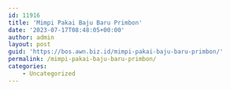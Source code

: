 ```yaml
---
id: 11916
title: 'Mimpi Pakai Baju Baru Primbon'
date: '2023-07-17T08:48:05+00:00'
author: admin
layout: post
guid: 'https://bos.awn.biz.id/mimpi-pakai-baju-baru-primbon/'
permalink: /mimpi-pakai-baju-baru-primbon/
categories:
    - Uncategorized
---
```


